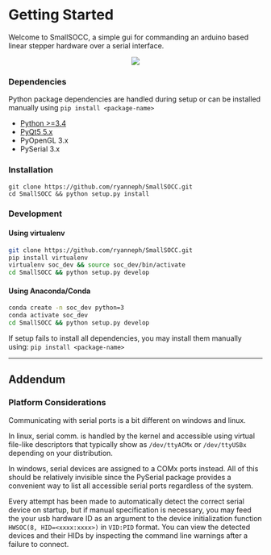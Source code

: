 # Getting Started
Welcome to SmallSOCC, a simple gui for commanding an arduino based linear stepper hardware over a serial interface.

<p align="center">
    <img src="resources/demo.gif" style="max-height:500px" height="auto" width="auto" />
</p>

### Dependencies
Python package dependencies are handled during setup or can be installed manually using `pip install <package-name>`

- [Python >=3.4](https://www.python.org/downloads/)
- [PyQt5 5.x](https://www.riverbankcomputing.com/software/pyqt/download5)
- PyOpenGL 3.x
- PySerial 3.x

### Installation
```
git clone https://github.com/ryanneph/SmallSOCC.git
cd SmallSOCC && python setup.py install
```
### Development
#### Using virtualenv
```bash 
git clone https://github.com/ryanneph/SmallSOCC.git
pip install virtualenv
virtualenv soc_dev && source soc_dev/bin/activate
cd SmallSOCC && python setup.py develop
```
#### Using Anaconda/Conda
```bash
conda create -n soc_dev python=3
conda activate soc_dev
cd SmallSOCC && python setup.py develop
```
If setup fails to install all dependencies, you may install them manually using:
`pip install <package-name>`

----------------------------
## Addendum
### Platform Considerations
Communicating with serial ports is a bit different on windows and linux. 

In linux, serial comm. is handled by the kernel and accessible using virtual file-like descriptors 
that typically show as `/dev/ttyACMx` or `/dev/ttyUSBx` depending on your distribution.

In windows, serial devices are assigned to a COMx ports instead. All of this should be relatively invisible since the PySerial package
provides a convenient way to list all accessible serial ports regardless of the system.

Every attempt has been made to automatically detect
the correct serial device on startup, but if manual specification is necessary, you may feed the your usb hardware ID as an argument to the device initialization function `HWSOC(8, HID=<xxxx:xxxx>)` in `VID:PID` format. You can view the detected devices and their HIDs by inspecting the command line warnings after a failure to connect.
